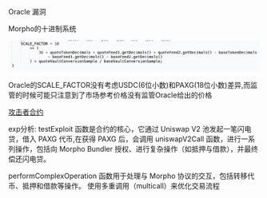 Oracle 漏洞

Morpho的十进制系统

![](image.png)

Oracle的SCALE_FACTOR没有考虑USDC(6位小数)和PAXG(18位小数)差异,而监管的时候可能只注意到了市场参考价格没有监管Oracle给出的价格

[攻击者合约](https://etherscan.io/address/0x4095F064B8d3c3548A3bebfd0Bbfd04750E30077#code)

exp分析:
testExploit 函数是合约的核心，它通过 Uniswap V2 池发起一笔闪电贷，借入 PAXG 代币,在获得 PAXG 后，会调用 uniswapV2Call 函数，进行一系列操作，包括向 Morpho Bundler 授权、进行复杂操作（如抵押与借款），并最终偿还闪电贷。

performComplexOperation 函数用于处理与 Morpho 协议的交互，包括转移代币、抵押和借款等操作。
使用多重调用（multicall）来优化交易流程